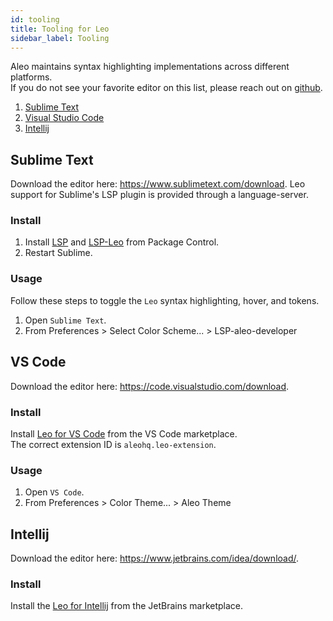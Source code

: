 ```yaml
---
id: tooling
title: Tooling for Leo
sidebar_label: Tooling
---
```


Aleo maintains syntax highlighting implementations across different platforms.   
If you do not see your favorite editor on this list, please reach out on [github](https://github.com/AleoHQ/welcome/issues/new).

1. [Sublime Text](#sublime-text)
2. [Visual Studio Code](#vs-code)
3. [Intellij](#intellij)

## Sublime Text

[//]: # (![]&#40;./images/sublime.png&#41;  )
Download the editor here: https://www.sublimetext.com/download.
Leo support for Sublime's LSP plugin is provided through a language-server.
### Install

1. Install [LSP](https://packagecontrol.io/packages/LSP) and [LSP-Leo](https://packagecontrol.io/packages/LSP-leo) from Package Control.
2. Restart Sublime.

### Usage

Follow these steps to toggle the `Leo` syntax highlighting, hover, and tokens.

1. Open `Sublime Text`.
2. From Preferences > Select Color Scheme... > LSP-aleo-developer

## VS Code

[//]: # (![]&#40;./images/vscode.png&#41;)
Download the editor here: https://code.visualstudio.com/download.

### Install

Install [Leo for VS Code](https://marketplace.visualstudio.com/items?itemName=aleohq.leo-extension) from the VS Code marketplace.   
The correct extension ID is `aleohq.leo-extension`.

### Usage

1. Open `VS Code`.
2. From Preferences > Color Theme... > Aleo Theme

## Intellij

[//]: # (![]&#40;./images/intellij.png&#41;)
Download the editor here: https://www.jetbrains.com/idea/download/.

### Install

Install the [Leo for Intellij](https://plugins.jetbrains.com/plugin/19979-leo) from the JetBrains marketplace.   
